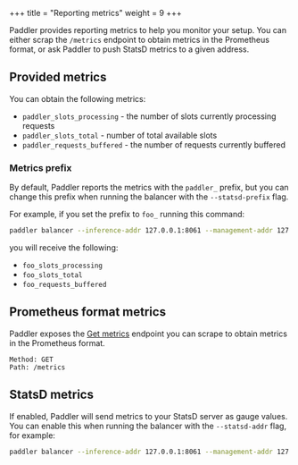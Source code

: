 +++
title = "Reporting metrics"
weight = 9
+++

Paddler provides reporting metrics to help you monitor your setup. You can either scrap the `/metrics` endpoint to obtain metrics in the Prometheus format, or ask Paddler to push StatsD metrics to a given address.

## Provided metrics

You can obtain the following metrics:
- `paddler_slots_processing` - the number of slots currently processing requests
- `paddler_slots_total` - number of total available slots
- `paddler_requests_buffered` - the number of requests currently buffered

### Metrics prefix

By default, Paddler reports the metrics with the `paddler_` prefix, but you can change this prefix when running the balancer with the `--statsd-prefix` flag. 

For example, if you set the prefix to `foo_` running this command:
```bash
paddler balancer --inference-addr 127.0.0.1:8061 --management-addr 127.0.0.1:8060 --statsd-prefix foo_
```

you will receive the following:
- `foo_slots_processing`
- `foo_slots_total`
- `foo_requests_buffered`

## Prometheus format metrics

Paddler exposes the [Get metrics](@/api/management-service/get-metrics.md) endpoint you can scrape to obtain metrics in the Prometheus format.

```
Method: GET
Path: /metrics
```

## StatsD metrics

If enabled, Paddler will send metrics to your StatsD server as gauge values. You can enable this when running the balancer with the `--statsd-addr` flag, for example:

```bash
paddler balancer --inference-addr 127.0.0.1:8061 --management-addr 127.0.0.1:8060 --statsd-addr 127.0.0.1:8125
```
